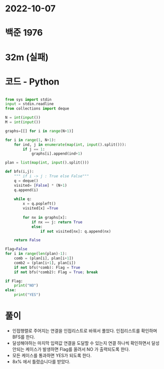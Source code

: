 # 2022-10-07

# 백준 1976

# 32m (실패)

# 코드 - Python

```python

from sys import stdin
input = stdin.readline
from collections import deque

N = int(input())
M = int(input())

graphs=[[] for i in range(N+1)]

for i in range(1, N+1):
    for ind, j in enumerate(map(int, input().split())):
        if j == 1:
            graphs[i].append(ind+1)

plan = list(map(int, input().split()))

def bfs(i,j):
    """ if i -> j : True else False"""
    q = deque()
    visited= [False] * (N+1)
    q.append(i)
    
    while q:
        x = q.popleft()
        visited[x] =True
        
        for nx in graphs[x]:
            if nx == j: return True
            else:
                if not visited[nx]: q.append(nx)

    return False

Flag=False
for i in range(len(plan)-1):
    comb = (plan[i], plan[i+1])
    comb2 = (plan[i+1], plan[i])
    if not bfs(*comb): Flag = True
    if not bfs(*comb2): Flag = True; break

if Flag:
    print("NO")
else:
    print("YES")
```

# 풀이

- 인접행렬로 주어지는 연결을 인접리스트로 바꿔서 풀었다. 인접리스트를 확인하며 BFS를 한다. 
- 달성해야하는 마지막 입력값 연결을 도달할 수 있는지 연결 하나씩 확인하면서 달성 안되는 케이스가 발생하면 Flag를 올려서 NO 가 출력되도록 한다. 
- 모든 케이스를 통과하면 YES가 되도록 한다. 
- 8x% 에서 틀렸습니다를 받았다.
